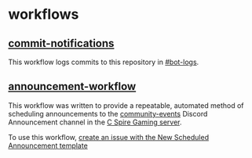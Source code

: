 # workflows

## [commit-notifications](/.github/workflows/commit-notifications.yml)

This workflow logs commits to this repository in [#bot-logs](https://discord.com/channels/379707231077138442/379709425126211586).

## [announcement-workflow](/.github/workflows/announcement-workflow.yml)

This workflow was written to provide a repeatable, automated method of scheduling announcements to the [community-events][community-events] Discord Announcement channel in the [C Spire Gaming server](https://discord.gg/cspiregaming).

To use this workflow, [create an issue with the New Scheduled Announcement template][template-url]

[community-events]:https://discord.com/channels/379707231077138442/1120920847700475975
[template-url]:https://github.com/C-Spire-Gaming/workflows/issues/new?assignees=%24%7B%7B+github.actor+%7D%7D&labels=scheduled&projects=&template=new-scheduled-announcement.md&title=Announcement+Title
